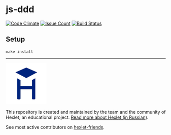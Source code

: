 # js-ddd

[![Code Climate](https://codeclimate.com/github/hexlet-components/js-ddd/badges/gpa.svg)](https://codeclimate.com/github/hexlet-components/js-ddd)
[![Issue Count](https://codeclimate.com/github/hexlet-components/js-ddd/badges/issue_count.svg)](https://codeclimate.com/github/hexlet-components/js-ddd)
[![Build Status](https://travis-ci.org/hexlet-components/js-ddd.svg?branch=master)](https://travis-ci.org/hexlet-components/js-ddd)

## Setup

```
make install
```

---

[![Hexlet Ltd. logo](https://raw.githubusercontent.com/Hexlet/assets/master/images/hexlet_logo128.png)](https://hexlet.io?utm_source=github&utm_medium=link&utm_campaign=js-ddd)

This repository is created and maintained by the team and the community of Hexlet, an educational project. [Read more about Hexlet (in Russian)](https://hexlet.io?utm_source=github&utm_medium=link&utm_campaign=js-ddd).

See most active contributors on [hexlet-friends](https://friends.hexlet.io/).
